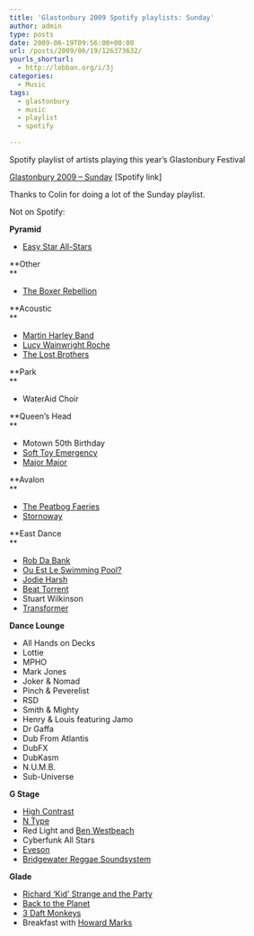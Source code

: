 ```yaml
---
title: 'Glastonbury 2009 Spotify playlists: Sunday'
author: admin
type: posts
date: 2009-06-19T09:56:00+00:00
url: /posts/2009/06/19/126373632/
yourls_shorturl:
  - http://lobban.org/i/3j
categories:
  - Music
tags:
  - glastonbury
  - music
  - playlist
  - spotify

---
```

Spotify playlist of artists playing this year’s Glastonbury Festival

[Glastonbury 2009 &#8211; Sunday][1] [Spotify link]

Thanks to Colin for doing a lot of the Sunday playlist.

Not on Spotify:

**Pyramid**

  * [Easy Star All-Stars][2]

**Other  
** 

  * [The Boxer Rebellion][3]

**Acoustic  
** 

  * [Martin Harley Band][4]
  * [Lucy Wainwright Roche][5]
  * [The Lost Brothers][6]

**Park  
** 

  * WaterAid Choir

**Queen&#8217;s Head  
** 

  * Motown 50th Birthday
  * [Soft Toy Emergency][7]
  * [Major Major][8]

**Avalon  
** 

  * [The Peatbog Faeries][9]
  * [Stornoway][10]

**East Dance  
** 

  * [Rob Da Bank][11]
  * [Ou Est Le Swimming Pool?][12]
  * [Jodie Harsh][13]
  * [Beat Torrent][14]
  * Stuart Wilkinson
  * [Transformer][15]

**Dance Lounge**

  * All Hands on Decks
  * Lottie
  * MPHO
  * Mark Jones
  * Joker & Nomad
  * Pinch & Peverelist
  * RSD
  * Smith & Mighty
  * Henry & Louis featuring Jamo
  * Dr Gaffa
  * Dub From Atlantis
  * DubFX
  * DubKasm
  * N.U.M.B.
  * Sub-Universe

**G Stage**

  * [High Contrast][16]
  * [N Type][17]
  * Red Light and [Ben Westbeach][18]
  * Cyberfunk All Stars
  * [Eveson][19]
  * [Bridgewater Reggae Soundsystem][20]

**Glade**

  * [Richard &#8216;Kid&#8217; Strange and the Party][21]
  * [Back to the Planet][22]
  * [3 Daft Monkeys][23]
  * Breakfast with [Howard Marks][24]

 [1]: http://open.spotify.com/user/nonimage/playlist/25qApsx7YG7enwW4TlIBdhhttp://open.spotify.com/user/nonimage/playlist/45kqrnLgWhfRGehs2Qs8D8
 [2]: http://www.myspace.com/easystarallstars
 [3]: http://www.myspace.com/theboxerrebellion
 [4]: http://www.myspace.com/martinharleyband
 [5]: http://www.myspace.com/lwrlwr
 [6]: http://www.myspace.com/thelostbrothersmusic
 [7]: http://www.myspace.com/softtoyemergency
 [8]: http://www.myspace.com/majormajorband
 [9]: http://www.myspace.com/peatbogfaeries
 [10]: http://www.myspace.com/stornoway
 [11]: http://www.myspace.com/robdabank
 [12]: http://www.myspace.com/ouestleswimmingpool
 [13]: http://www.myspace.com/jodie_harsh
 [14]: http://www.myspace.com/beatorrent
 [15]: http://www.myspace.com/transformertransformer
 [16]: http://www.myspace.com/highcontrastuk
 [17]: http://www.myspace.com/djntype
 [18]: http://www.myspace.com/benwestbeech
 [19]: http://www.myspace.com/evesonmusic
 [20]: http://www.myspace.com/BRIDGWATERREGGAESOUNDSYSTEM
 [21]: http://www.myspace.com/richardkidstrange
 [22]: http://www.backtotheplanet.com/
 [23]: http://www.myspace.com/3daftmonkeys
 [24]: http://www.howardmarks.name/